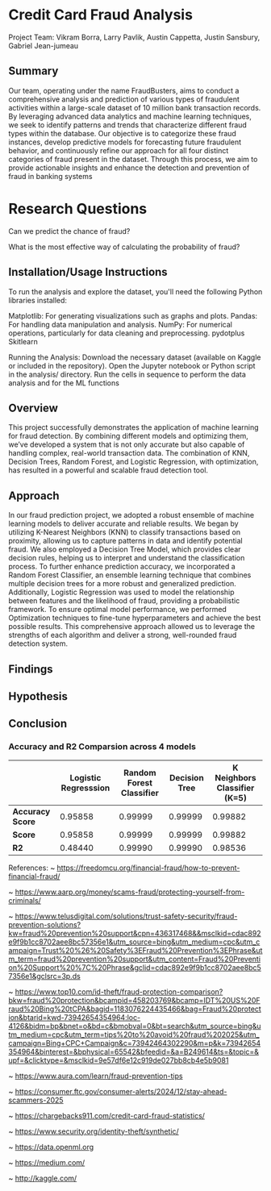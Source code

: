 # Credit Card Fraud Analysis

Project Team: 
Vikram Borra, Larry Pavlik, Austin Cappetta, Justin Sansbury, Gabriel Jean-jumeau

## Summary
Our team, operating under the name FraudBusters, aims to conduct a comprehensive analysis and prediction of various types of fraudulent activities within a large-scale dataset of 10 million bank transaction records. By leveraging advanced data analytics and machine learning techniques, we seek to identify patterns and trends that characterize different fraud types within the database. Our objective is to categorize these fraud instances, develop predictive models for forecasting future fraudulent behavior, and continuously refine our approach for all four distinct categories of fraud present in the dataset. Through this process, we aim to provide actionable insights and enhance the detection and prevention of fraud in banking systems

# Research Questions
Can we predict the chance of fraud?

What is the most effective way of calculating the
probability of fraud?

## Installation/Usage Instructions 
To run the analysis and explore the dataset, you'll need the following Python libraries installed:

Matplotlib: For generating visualizations such as graphs and plots.
Pandas: For handling data manipulation and analysis.
NumPy: For numerical operations, particularly for data cleaning and preprocessing.
pydotplus
Skitlearn 

Running the Analysis:
Download the necessary dataset (available on Kaggle or included in the repository).
Open the Jupyter notebook or Python script in the analysis/ directory.
Run the cells in sequence to perform the data analysis and for the ML functions
## Overview
This project successfully demonstrates the application of machine learning for fraud detection. By combining different models and optimizing them, we’ve developed a system that is not only accurate but also capable of handling complex, real-world transaction data. The combination of KNN, Decision Trees, Random Forest, and Logistic Regression, with optimization, has resulted in a powerful and scalable fraud detection tool.
## Approach 
In our fraud prediction project, we adopted a robust ensemble of machine learning models to deliver accurate and reliable results. We began by utilizing K-Nearest Neighbors (KNN) to classify transactions based on proximity, allowing us to capture patterns in data and identify potential fraud. We also employed a Decision Tree Model, which provides clear decision rules, helping us to interpret and understand the classification process. To further enhance prediction accuracy, we incorporated a Random Forest Classifier, an ensemble learning technique that combines multiple decision trees for a more robust and generalized prediction. Additionally, Logistic Regression was used to model the relationship between features and the likelihood of fraud, providing a probabilistic framework. To ensure optimal model performance, we performed Optimization techniques to fine-tune hyperparameters and achieve the best possible results. This comprehensive approach allowed us to leverage the strengths of each algorithm and deliver a strong, well-rounded fraud detection system.
## Findings

## Hypothesis

## Conclusion

### Accuracy and R2 Comparsion across 4 models
|                | Logistic Regresssion | Random Forest Classifier | Decision Tree      | K Neighbors Classifier (K=5) |
|----------------|----------------------|--------------------------|--------------------|-------------------------------|
| **Accuracy Score** |       0.95858       |         0.99999         |      0.99999      |            0.99882           |
| **Score**          |       0.95858       |         0.99999         |      0.99999      |            0.99882           |
| **R2**             |   0.48440  |    0.99990    | 0.99990 |       0.98536      |




References:
~ https://freedomcu.org/financial-fraud/how-to-prevent-financial-fraud/

~ https://www.aarp.org/money/scams-fraud/protecting-yourself-from-criminals/

~ https://www.telusdigital.com/solutions/trust-safety-security/fraud-prevention-solutions?kw=fraud%20prevention%20support&cpn=436317468&&msclkid=cdac892e9f9b1cc8702aee8bc57356e1&utm_source=bing&utm_medium=cpc&utm_campaign=Trust%20%26%20Safety%3EFraud%20Prevention%3EPhrase&utm_term=fraud%20prevention%20support&utm_content=Fraud%20Prevention%20Support%20%7C%20Phrase&gclid=cdac892e9f9b1cc8702aee8bc57356e1&gclsrc=3p.ds

~ https://www.top10.com/id-theft/fraud-protection-comparison?bkw=fraud%20protection&bcampid=458203769&bcamp=IDT%20US%20Fraud%20Bing%20tCPA&bagid=1183076224435466&bag=Fraud%20protection&btarid=kwd-73942654354964:loc-4126&bidm=bp&bnet=o&bd=c&bmobval=0&bt=search&utm_source=bing&utm_medium=cpc&utm_term=tips%20to%20avoid%20fraud%202025&utm_campaign=Bing+CPC+Campaign&c=73942464302290&m=p&k=73942654354964&binterest=&bphysical=65542&bfeedid=&a=B249614&ts=&topic=&upf=&clicktype=&msclkid=9e57df6e12c919de027bb8cb4e5b9081

~ https://www.aura.com/learn/fraud-prevention-tips

~ https://consumer.ftc.gov/consumer-alerts/2024/12/stay-ahead-scammers-2025

~ https://chargebacks911.com/credit-card-fraud-statistics/

~ https://www.security.org/identity-theft/synthetic/

~ https://data.openml.org

~ https://medium.com/

~ http://kaggle.com/
